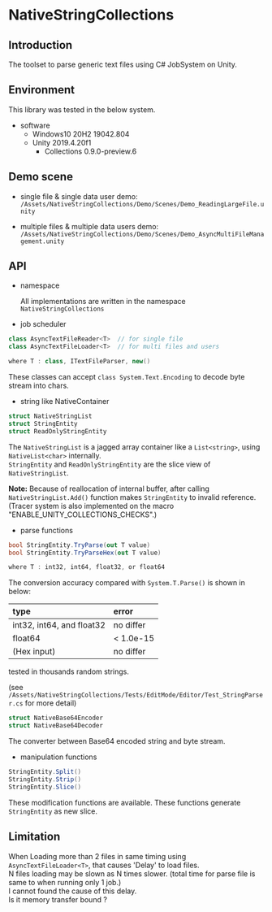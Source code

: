 # NativeStringCollections

## Introduction
The toolset to parse generic text files using C# JobSystem on Unity.

## Environment
This library was tested in the below system.

- software
  - Windows10 20H2 19042.804
  - Unity 2019.4.20f1
    - Collections 0.9.0-preview.6


## Demo scene

- single file & single data user demo:  
`/Assets/NativeStringCollections/Demo/Scenes/Demo_ReadingLargeFile.unity`

- multiple files & multiple data users demo:  
`/Assets/NativeStringCollections/Demo/Scenes/Demo_AsyncMultiFileManagement.unity`

## API

- namespace

  All implementations are written in the namespace `NativeStringCollections`

- job scheduler
```C#
class AsyncTextFileReader<T>  // for single file
class AsyncTextFileLoader<T>  // for multi files and users

where T : class, ITextFileParser, new()
```
These classes can accept `class System.Text.Encoding` to decode byte stream into chars.

- string like NativeContainer
```C#
struct NativeStringList
struct StringEntity
struct ReadOnlyStringEntity
```
The `NativeStringList` is a jagged array container like a `List<string>`, using `NativeList<char>` internally.  
`StringEntity` and `ReadOnlyStringEntity` are the slice view of `NativeStringList`.

**Note:** Because of reallocation of internal buffer, after calling `NativeStringList.Add()` function makes `StringEntity` to invalid reference.  
(Tracer system is also implemented on the macro "ENABLE_UNITY_COLLECTIONS_CHECKS".)

- parse functions
```C#
bool StringEntity.TryParse(out T value)
bool StringEntity.TryParseHex(out T value)

where T : int32, int64, float32, or float64
```
The conversion accuracy compared with `System.T.Parse()` is shown in below:

|type|error|
|:--|:--|
|int32, int64, and float32| no differ |
|float64| < 1.0e-15 |
|(Hex input)|no differ|

tested in thousands random strings.

(see `/Assets/NativeStringCollections/Tests/EditMode/Editor/Test_StringParser.cs` for more detail)

```C#
struct NativeBase64Encoder
struct NativeBase64Decoder
```
The converter between Base64 encoded string and byte stream.

- manipulation functions
```C#
StringEntity.Split()
StringEntity.Strip()
StringEntity.Slice()
```
These modification functions are available.
These functions generate `StringEntity` as new slice.

## Limitation
When Loading more than 2 files in same timing using `AsyncTextFileLoader<T>`, that causes 'Delay' to load files.  
N files loading may be slown as N times slower. (total time for parse file is same to when running only 1 job.)  
I cannot found the cause of this delay.  
Is it memory transfer bound ?
